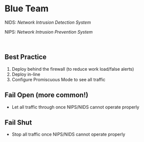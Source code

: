# Blue Team

NIDS: *Network Intrusion Detection System*

NIPS: *Network Intrusion Prevention System*

<br />

## Best Practice
1. Deploy behind the firewall (to reduce work load/false alerts)
2. Deploy in-line
3. Configure Promiscuous Mode to see all traffic

## Fail Open (more common!)
- Let all traffic through once NIPS/NIDS cannot operate properly

## Fail Shut
- Stop all traffic once NIPS/NIDS cannot operate properly
